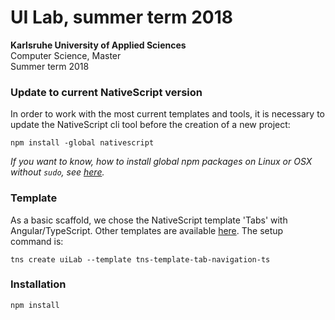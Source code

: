 # UI Lab, summer term 2018

**Karlsruhe University of Applied Sciences**  
Computer Science, Master  
Summer term 2018  


### Update to current NativeScript version

In order to work with the most current templates and tools, it is necessary to update the NativeScript cli tool before the creation of a new project:

	npm install -global nativescript

*If you want to know, how to install global npm packages on Linux or OSX without `sudo`, see [here](https://johnpapa.net/node-and-npm-without-sudo/).*


### Template

As a basic scaffold, we chose the NativeScript template 'Tabs' with Angular/TypeScript. Other templates are available [here](https://docs.nativescript.org/tooling/app-templates). The setup command is:

	tns create uiLab --template tns-template-tab-navigation-ts


### Installation

	npm install

